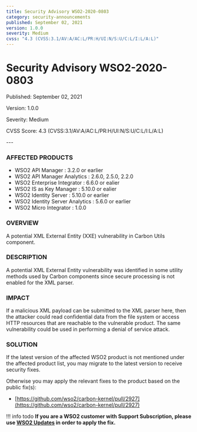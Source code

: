 ```yaml
---
title: Security Advisory WSO2-2020-0803
category: security-announcements
published: September 02, 2021
version: 1.0.0
severity: Medium
cvss: "4.3 (CVSS:3.1/AV:A/AC:L/PR:H/UI:N/S:U/C:L/I:L/A:L)"
---
```


# Security Advisory WSO2-2020-0803

<p class="doc-info">Published: September 02, 2021</p>
<p class="doc-info">Version: 1.0.0</p>
<p class="doc-info">Severity: Medium</p>
<p class="doc-info">CVSS Score: 4.3 (CVSS:3.1/AV:A/AC:L/PR:H/UI:N/S:U/C:L/I:L/A:L)</p>
---

### AFFECTED PRODUCTS
* WSO2 API Manager : 3.2.0 or earlier
* WSO2 API Manager Analytics : 2.6.0, 2.5.0, 2.2.0
* WSO2 Enterprise Integrator : 6.6.0 or ealier
* WSO2 IS as Key Manager : 5.10.0 or ealier   
* WSO2 Identity Server : 5.10.0 or earlier
* WSO2 Identity Server Analytics : 5.6.0 or earlier
* WSO2 Micro Integrator : 1.0.0


### OVERVIEW
A potential XML External Entity (XXE) vulnerability in Carbon Utils component.


### DESCRIPTION
A potential XML External Entity vulnerability was identified in some utility methods used by Carbon components since secure processing is not enabled for the XML parser.


### IMPACT
If a malicious XML payload can be submitted to the XML parser here, then the attacker could read confidential data from the file system or access HTTP resources that are reachable to the vulnerable product. The same vulnerability could be used in performing a denial of service attack.


### SOLUTION
If the latest version of the affected WSO2 product is not mentioned under the affected product list, you may migrate to the latest version to receive security fixes.

Otherwise you may apply the relevant fixes to the product based on the public fix(s):

* [https://github.com/wso2/carbon-kernel/pull/2927](https://github.com/wso2/carbon-kernel/pull/2927)


!!! info todo
    **If you are a WSO2 customer with Support Subscription, please use [WSO2 Updates](https://wso2.com/updates/) in order to apply the fix.**
